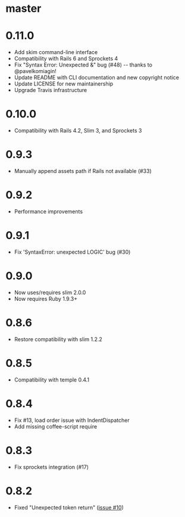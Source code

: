 # master

# 0.11.0

* Add skim command-line interface
* Compatibility with Rails 6 and Sprockets 4
* Fix "Syntax Error: Unexpected &" bug (#48) -- thanks to @pavelkomiagin!
* Update README with CLI documentation and new copyright notice
* Update LICENSE for new maintainership
* Upgrade Travis infrastructure

# 0.10.0

* Compatibility with Rails 4.2, Slim 3, and Sprockets 3

# 0.9.3

* Manually append assets path if Rails not available (#33)

# 0.9.2

* Performance improvements

# 0.9.1

* Fix 'SyntaxError: unexpected LOGIC' bug (#30)

# 0.9.0

* Now uses/requires slim 2.0.0
* Now requires Ruby 1.9.3+

# 0.8.6

* Restore compatibility with slim 1.2.2

# 0.8.5

* Compatibility with temple 0.4.1

# 0.8.4

* Fix #13, load order issue with IndentDispatcher
* Add missing coffee-script require

# 0.8.3

* Fix sprockets integration (#17)

# 0.8.2

* Fixed "Unexpected token return" ([issue #10](https://github.com/jfirebaugh/skim/issues/10))
